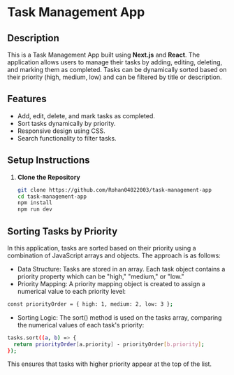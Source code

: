 # Task Management App

## Description

This is a Task Management App built using **Next.js** and **React**. The application allows users to manage their tasks by adding, editing, deleting, and marking them as completed. Tasks can be dynamically sorted based on their priority (high, medium, low) and can be filtered by title or description.

## Features

- Add, edit, delete, and mark tasks as completed.
- Sort tasks dynamically by priority.
- Responsive design using CSS.
- Search functionality to filter tasks.

## Setup Instructions

1. **Clone the Repository**
   ```bash
   git clone https://github.com/Rohan04022003/task-management-app
   cd task-management-app
   npm install
   npm run dev
   ```

## Sorting Tasks by Priority

In this application, tasks are sorted based on their priority using a combination of JavaScript arrays and objects. The approach is as follows:

- Data Structure: Tasks are stored in an array. Each task object contains a priority property which can be "high," "medium," or "low."
- Priority Mapping: A priority mapping object is created to assign a numerical value to each priority level:

``` bash
const priorityOrder = { high: 1, medium: 2, low: 3 };
```
- Sorting Logic: The sort() method is used on the tasks array, comparing the numerical values of each task's priority:

```bash
tasks.sort((a, b) => {
  return priorityOrder[a.priority] - priorityOrder[b.priority];
});
```

This ensures that tasks with higher priority appear at the top of the list.
